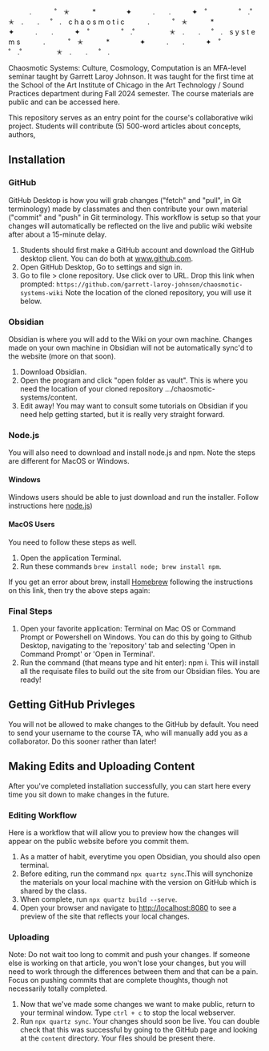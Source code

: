 　　　.   　　˚　✭　 　　*　　 　　✦　　　.　　.　　　✦　˚ 　　　　 ˚　.˚　　　　　✭　.　　. 　 ˚　.　c h a o s m o t i c 　　　.   　　˚　✭　 　　*　　 　　✦　　　.　　.　　　✦　˚ 　　　　 ˚　.˚　　　　　✭　.　　. 　 ˚　.　s y s t e m s 　　　.   　　˚　✭　 　　*　　 　　✦　　　.　　.　　　✦　˚ 　　　　 ˚　.˚　　　　　✭　.　　. 　 ˚　.　

Chaosmotic Systems: Culture, Cosmology, Computation is an MFA-level seminar taught by Garrett Laroy Johnson. It was taught for the first time at the School of the Art Institute of Chicago in the Art Technology / Sound Practices department during Fall 2024 semester. The course materials are public and can be accessed here.

This repository serves as an entry point for the course's collaborative wiki project. Students will contribute (5) 500-word articles about concepts, authors,

## Installation
### GitHub
GitHub Desktop is how you will grab changes ("fetch" and "pull", in Git terminology) made by classmates and then contribute your own material ("commit" and "push" in Git terminology. This workflow is setup so that your changes will automatically be reflected on the live and public wiki website after about a 15-minute delay.

1. Students should first make a GitHub account and download the GitHub desktop client. You can do both at www.github.com.
2. Open GitHub Desktop, Go to settings and sign in.
3. Go to file > clone repository. Use click over to URL. Drop this link when prompted: `https://github.com/garrett-laroy-johnson/chaosmotic-systems-wiki`  Note the location of the cloned repository, you will use it below.

### Obsidian
Obsidian is where you will add to the Wiki on your own machine. Changes made on your own machine in Obsidian will not be automatically sync'd to the website (more on that soon).

1. Download Obsidian.
2. Open the program and click "open folder as vault". This is where you need the location of your cloned repository .../chaosmotic-systems/content.
3. Edit away! You may want to consult some tutorials on Obsidian if you need help getting started, but it is really very straight forward.

### Node.js
You will also need to download and install node.js and npm. Note the steps are different for MacOS or Windows.

#### Windows 
Windows users should be able to just download and run the installer. Follow instructions here [node.js](https://nodejs.org/en))

#### MacOS Users

You need to follow these steps as well. 

1. Open the application Terminal. 
2. Run these commands `brew install node; brew install npm`. 

If you get an error about brew, install [Homebrew](https://brew.sh/) following the instructions on this link, then try the above steps again: 

### Final Steps

1. Open your favorite application: Terminal on Mac OS or Command Prompt or Powershell on Windows. You can do this by going to Github Desktop, navigating to the 'repository' tab and selecting 'Open in Command Prompt' or 'Open in Terminal'.
2. Run the command (that means type and hit enter): npm i. This will install all the requisate files to build out the site from our Obsidian files. You are ready!

## Getting GitHub Privleges
You will not be allowed to make changes to the GitHub by default. You need to send your username to the course TA, who will manually add you as a collaborator. Do this sooner rather than later!

## Making Edits and Uploading Content
After you've completed installation successfully, you can start here every time you sit down to make changes in the future.

### Editing Workflow
Here is a workflow that will allow you to preview how the changes will appear on the public website before you commit them.

1. As a matter of habit, everytime you open Obsidian, you should also open terminal.
2. Before editing, run the command `npx quartz sync`.This will synchonize the materials on your local machine with the version on GitHub which is shared by the class.
3. When complete, run `npx quartz build --serve`.
4. Open your browser and navigate to [http://localhost:8080]([url](http://localhost:8080)) to see a preview of the site that reflects your local changes.

### Uploading
Note: Do not wait too long to commit and push your changes. If someone else is working on that article, you won't lose your changes, but you will need to work through the differences between them and that can be a pain. Focus on pushing commits that are complete thoughts, though not necessarily totally completed.

1. Now that we've made some changes we want to make public, return to your terminal window. Type `ctrl + c` to stop the local webserver.
6. Run `npx quartz sync`. Your changes should soon be live. You can double check that this was successful by going to the GitHub page and looking at the `content` directory. Your files should be present there. 
